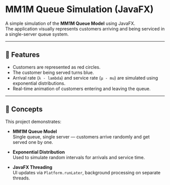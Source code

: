 # MM1M Queue Simulation (JavaFX)

A simple simulation of the **MM1M Queue Model** using JavaFX.  
The application visually represents customers arriving and being serviced in a single-server queue system.

---

## 🚀 Features

- Customers are represented as red circles.
- The customer being served turns blue.
- Arrival rate (`λ - lambda`) and service rate (`μ - mu`) are simulated using exponential distributions.
- Real-time animation of customers entering and leaving the queue.

---

## 🧠 Concepts

This project demonstrates:

- **MM1M Queue Model**  
  Single queue, single server — customers arrive randomly and get served one by one.

- **Exponential Distribution**  
  Used to simulate random intervals for arrivals and service time.

- **JavaFX Threading**  
  UI updates via `Platform.runLater`, background processing on separate threads.
